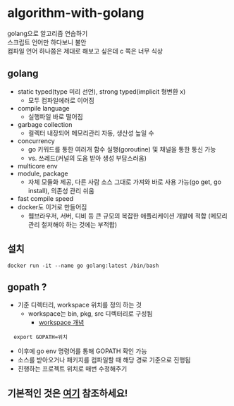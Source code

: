 # algorithm-with-golang
golang으로 알고리즘 연습하기  
스크립트 언어만 하다보니 불안  
컴파일 언어 하나쯤은 제대로 해보고 싶은데 c 쪽은 너무 식상  

## golang
- static typed(type 미리 선언), strong typed(implicit 형변환 x) 
  - 모두 컴파일에러로 이어짐
- compile language
  - 실행파일 바로 떨어짐
- garbage collection
  - 컬렉터 내장되어 메모리관리 자동, 생산성 높일 수
- concurrency
  - go 키워드를 통한 여러개 함수 실행(goroutine) 및 채널을 통한 통신 가능 
  - vs. 쓰레드(커널의 도움 받아 생성 부담스러움)
- multicore env
- module, package
  - 자체 모듈화 제공, 다른 사람 소스 그대로 가져와 바로 사용 가능(go get, go install), 의존성 관리 쉬움
- fast compile speed
- docker도 이거로 만들어짐
  - 웹브라우저, 서버, 디비 등 큰 규모의 복잡한 애플리케이션 개발에 적합 (메모리 관리 철저해야 하는 것에는 부적합)


## 설치
```
docker run -it --name go golang:latest /bin/bash 
```

## gopath ?
- 기준 디렉터리, workspace 위치를 정의 하는 것
  - workspace는 bin, pkg, src 디렉터리로 구성됨
    - [workspace 개념](https://github.com/golang-kr/golang-doc/wiki/Go-%EC%BD%94%EB%93%9C%EB%A5%BC-%EC%9E%91%EC%84%B1%ED%95%98%EB%8A%94-%EB%B0%A9%EB%B2%95#workspace)
```
  export GOPATH=위치
```
- 이후에 go env 명령어를 통해 GOPATH 확인 가능
- 소스를 받아오거나 패키지를 컴파일할 때 해당 경로 기준으로 진행됨
- 진행하는 프로젝트 위치로 매번 수정해주기


## 기본적인 것은 [여기](https://github.com/golang-kr/golang-doc/wiki/Go-%EC%BD%94%EB%93%9C%EB%A5%BC-%EC%9E%91%EC%84%B1%ED%95%98%EB%8A%94-%EB%B0%A9%EB%B2%95) 참조하세요!

